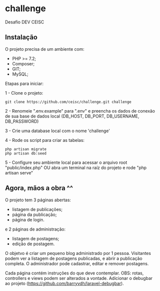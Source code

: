 # challenge
Desafio DEV CEISC

## Instalação

O projeto precisa de um ambiente com:
 - PHP >= 7.2;
 - Composer;
 - GIT;
 - MySQL;

Etapas para iniciar:

1 - Clone o projeto:
```shell
git clone https://github.com/ceisc/challenge.git challenge
```
2 - Renomeie ".env.example" para ".env" e preencha os dados de conexão de sua base de dados local (DB_HOST, DB_PORT, DB_USERNAME, DB_PASSWORD)

3 - Crie uma database local com o nome 'challenge'

4 - Rode os script para criar as tabelas:
```shell
php artisan migrate
php artisan db:seed
```
5 - Configure seu ambiente local para acessar o arquivo root "public/index.php" OU abra um terminal na raíz do projeto e rode "php artisan serve"

## Agora, mãos a obra ^^

O projeto tem 3 páginas abertas:
 - listagem de publicações;
 - página da publicação;
 - página de login.

e 2 páginas de administração:
 - listagem de postagens;
 - edição de postagem.

O objetvo é criar um pequeno blog administrado por 1 pessoa.
Visitantes podem ver a listagem de postagens publicadas, e abrir a publicação completa.
O administrador pode cadastrar, editar e remover postagens.

Cada página contém instruções do que deve contemplar. OBS: rotas, controllers e views podem ser alterados a vontade.
Adicionar o debugbar ao projeto (https://github.com/barryvdh/laravel-debugbar).
